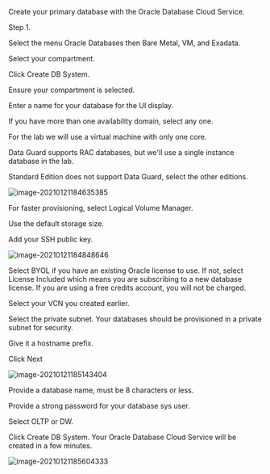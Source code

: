 Create your primary database with the Oracle Database Cloud Service.

Step 1.

Select the menu Oracle Databases then Bare Metal, VM, and Exadata.

Select your compartment.

Click Create DB System.

Ensure your compartment is selected.

Enter a name for your database for the UI display.

If you have more than one availability domain, select any one.

For the lab we will use a virtual machine with only one core.  

Data Guard supports RAC databases, but we'll use a single instance database in the lab.  

Standard Edition does not support Data Guard, select the other editions.

![image-20210121184635385](C:\Users\mwan.ORADEV\AppData\Roaming\Typora\typora-user-images\image-20210121184635385.png)



For faster provisioning, select Logical Volume Manager.

Use the default storage size.

Add your SSH public key.



![image-20210121184848646](C:\Users\mwan.ORADEV\AppData\Roaming\Typora\typora-user-images\image-20210121184848646.png)



Select BYOL if you have an existing Oracle license to use.   If not, select License Included which means you are subscribing to a new database license.  If you are using a free credits account, you will not be charged.

Select your VCN you created earlier.

Select the private subnet.  Your databases should be provisioned in a private subnet for security.

Give it a hostname prefix.

Click Next



![image-20210121185143404](C:\Users\mwan.ORADEV\AppData\Roaming\Typora\typora-user-images\image-20210121185143404.png)

Provide a database name, must be 8 characters or less.

Provide a strong password for your database sys user.

Select OLTP or DW.

Click Create DB System.  Your Oracle Database Cloud Service will be created in a few minutes.



![image-20210121185604333](C:\Users\mwan.ORADEV\AppData\Roaming\Typora\typora-user-images\image-20210121185604333.png)